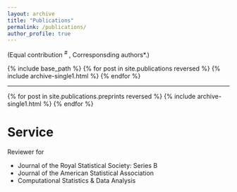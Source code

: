 ```yaml
---
layout: archive
title: "Publications"
permalink: /publications/
author_profile: true
---
```

(Equal contribution <sup> # </sup>, Corresponsding authors*.)

{% include base_path %}
{% for post in site.publications reversed %}
  {% include archive-single1.html %}
{% endfor %}

- - -

{% for post in site.publications.preprints reversed %}
  {% include archive-single1.html %}
{% endfor %}

Service
======
Reviewer for
* Journal of the Royal Statistical Society: Series B
* Journal of the American Statistical Association
* Computational Statistics & Data Analysis

